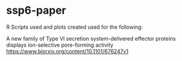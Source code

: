 # ssp6-paper

R Scripts used and plots created used for the following:

A new family of Type VI secretion system-delivered effector proteins displays ion-selective pore-forming activity
https://www.biorxiv.org/content/10.1101/676247v1
